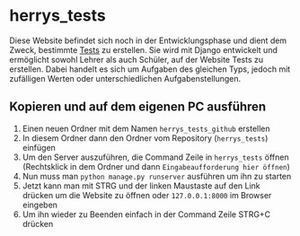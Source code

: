 # herrys_tests
Diese Website befindet sich noch in der Entwicklungsphase und dient dem Zweck, bestimmte [Tests](https://github.com/HerrjeAlf/Schule) zu erstellen. Sie wird mit Django entwickelt und ermöglicht sowohl Lehrer als auch Schüler, auf der Website Tests zu erstellen. Dabei handelt es sich um Aufgaben des gleichen Typs, jedoch mit zufälligen Werten oder unterschiedlichen Aufgabenstellungen.

## Kopieren und auf dem eigenen PC ausführen
1. Einen neuen Ordner mit dem Namen `herrys_tests_github` erstellen
2. In diesem Ordner dann den Ordner vom Repository (`herrys_tests`) einfügen
3. Um den Server auszuführen, die Command Zeile in `herrys_tests` öffnen (Rechtsklick in dem Ordner und dann `Eingabeaufforderung hier öffnen`)
4. Nun muss man `python manage.py runserver` ausführen um ihn zu starten
5. Jetzt kann man mit STRG und der linken Maustaste auf den Link drücken um die Website zu öffnen oder `127.0.0.1:8000` im Browser eingeben
6. Um ihn wieder zu Beenden einfach in der Command Zeile STRG+C drücken